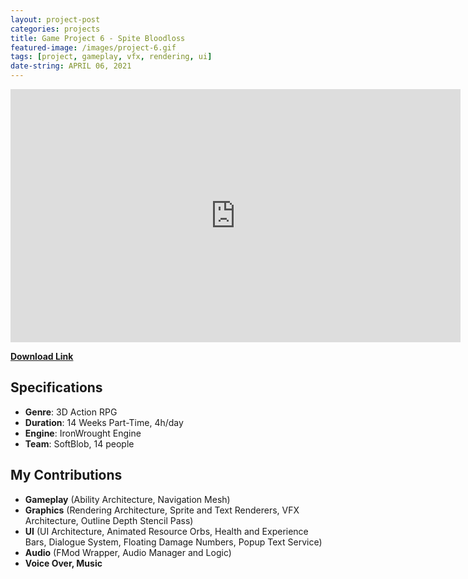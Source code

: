 ```yaml
---
layout: project-post
categories: projects
title: Game Project 6 - Spite Bloodloss
featured-image: /images/project-6.gif
tags: [project, gameplay, vfx, rendering, ui]
date-string: APRIL 06, 2021
---
```


<center>
	<iframe width="720" height="405" src="https://www.youtube.com/embed/5VBBRPEn-Tw" title="YouTube video player" frameborder="0" allow="accelerometer; autoplay; clipboard-write; encrypted-media; gyroscope; picture-in-picture" allowfullscreen></iframe>
</center>

**<a href="https://nicolas-risberg.github.io/games/Bloodloss_Installer.exe" download="Bloodloss_Installer.exe">Download Link</a>**

## Specifications

* **Genre**:    3D Action RPG
* **Duration**: 14 Weeks Part-Time, 4h/day
* **Engine**:   IronWrought Engine
* **Team**:     SoftBlob, 14 people

## My Contributions

* **Gameplay** (Ability Architecture, Navigation Mesh)
* **Graphics** (Rendering Architecture, Sprite and Text Renderers, VFX Architecture, Outline Depth Stencil Pass)
* **UI**	   (UI Architecture, Animated Resource Orbs, Health and Experience Bars, Dialogue System, Floating Damage Numbers, Popup Text Service)
* **Audio**    (FMod Wrapper, Audio Manager and Logic)
* **Voice Over, Music**


